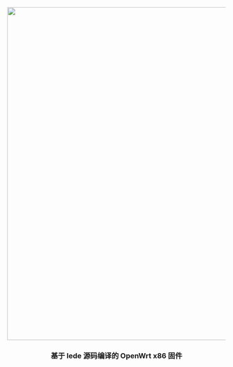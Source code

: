 <div align="center">
<img width="768" src="https://cdn.jsdelivr.net/gh/haiibo/OpenWrt/images/openwrt.png"/>
  
### 基于 lede 源码编译的 OpenWrt x86 固件

</div>
